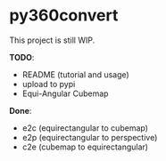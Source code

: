 # py360convert

This project is still WIP.

**TODO**:
- README (tutorial and usage)
- upload to pypi
- Equi-Angular Cubemap

**Done**:
- e2c (equirectangular to cubemap)
- e2p (equirectangular to perspective)
- c2e (cubemap to equirectangular)

